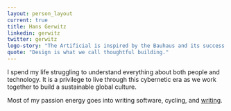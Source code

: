 ```yaml
---
layout: person_layout
current: true
title: Hans Gerwitz
linkedin: gerwitz
twitter: gerwitz
logo-story: "The Artificial is inspired by the Bauhaus and its success in breaking down the &ldquo; barrier between craftsmen and artists&rdquo; by blending design inspiration with engineering knowledge. In this spirit, I hand-coded my logo from SVG with the lettering style of Herbert Bayer."
quote: "Design is what we call thoughtful building."
---
```


I spend my life struggling to understand everything about both people and technology. It is a privilege to live through this cybernetic era as we work together to build a sustainable global culture.

Most of my passion energy goes into writing software, cycling, and [writing](http://hans.gerwitz.com/).
